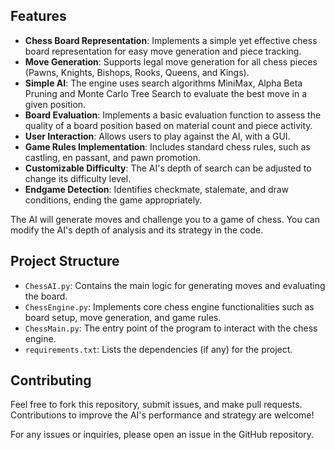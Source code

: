 ## Features
- **Chess Board Representation**: Implements a simple yet effective chess board representation for easy move generation and piece tracking.
- **Move Generation**: Supports legal move generation for all chess pieces (Pawns, Knights, Bishops, Rooks, Queens, and Kings).
- **Simple AI**: The engine uses search algorithms MiniMax, Alpha Beta Pruning and Monte Carlo Tree Search to evaluate the best move in a given position.
- **Board Evaluation**: Implements a basic evaluation function to assess the quality of a board position based on material count and piece activity.
- **User Interaction**: Allows users to play against the AI, with a GUI.
- **Game Rules Implementation**: Includes standard chess rules, such as castling, en passant, and pawn promotion.
- **Customizable Difficulty**: The AI's depth of search can be adjusted to change its difficulty level.
- **Endgame Detection**: Identifies checkmate, stalemate, and draw conditions, ending the game appropriately.


The AI will generate moves and challenge you to a game of chess. You can modify the AI's depth of analysis and its strategy in the code.

## Project Structure
- `ChessAI.py`: Contains the main logic for generating moves and evaluating the board.
- `ChessEngine.py`: Implements core chess engine functionalities such as board setup, move generation, and game rules.
- `ChessMain.py`: The entry point of the program to interact with the chess engine.
- `requirements.txt`: Lists the dependencies (if any) for the project.


## Contributing
Feel free to fork this repository, submit issues, and make pull requests. Contributions to improve the AI's performance and strategy are welcome!

For any issues or inquiries, please open an issue in the GitHub repository.
